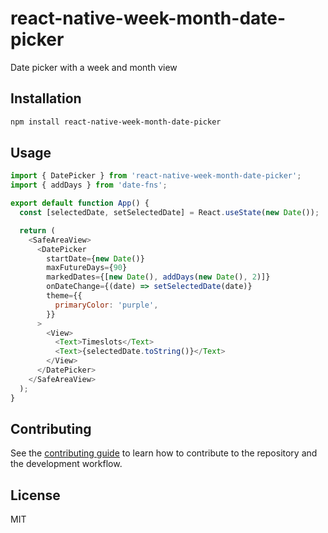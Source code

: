 # react-native-week-month-date-picker

Date picker with a week and month view

## Installation

```sh
npm install react-native-week-month-date-picker
```

## Usage

```js
import { DatePicker } from 'react-native-week-month-date-picker';
import { addDays } from 'date-fns';

export default function App() {
  const [selectedDate, setSelectedDate] = React.useState(new Date());

  return (
    <SafeAreaView>
      <DatePicker
        startDate={new Date()}
        maxFutureDays={90}
        markedDates={[new Date(), addDays(new Date(), 2)]}
        onDateChange={(date) => setSelectedDate(date)}
        theme={{
          primaryColor: 'purple',
        }}
      >
        <View>
          <Text>Timeslots</Text>
          <Text>{selectedDate.toString()}</Text>
        </View>
      </DatePicker>
    </SafeAreaView>
  );
}
```

## Contributing

See the [contributing guide](CONTRIBUTING.md) to learn how to contribute to the repository and the development workflow.

## License

MIT
